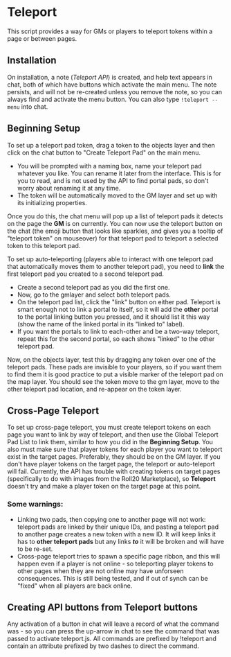 # Teleport

This script provides a way for GMs or players to teleport tokens within a page or between pages.

## Installation

On installation, a note (*Teleport API*) is created, and help text appears in chat, both of which have buttons which activate the main menu. The note persists, and will not be re-created unless you remove the note, so you can always find and activate the menu button. You can also type ```!teleport --menu``` into chat. 

## Beginning Setup

To set up a teleport pad token, drag a token to the objects layer and then click on the chat button to "Create Teleport Pad" on the main menu. 
* You will be prompted with a naming box, name your teleport pad whatever you like. You can rename it later from the interface. This is for you to read, and is not used by the API to find portal pads, so don't worry about renaming it at any time. 
* The token will be automatically moved to the GM layer and set up with its initializing properties.

Once you do this, the chat menu will pop up a list of teleport pads it detects on the page the **GM** is on currently. You can now use the teleport button on the chat (the emoji button that looks like sparkles, and gives you a tooltip of "teleport token" on mouseover) for that teleport pad to teleport a selected token to this teleport pad. 

To set up auto-teleporting (players able to interact with one teleport pad that automatically moves them to another teleport pad), you need to **link** the first teleport pad you created to a second teleport pad. 
* Create a second teleport pad as you did the first one. 
* Now, go to the gmlayer and select both teleport pads. 
* On the teleport pad list, click the "link" button on either pad. Teleport is smart enough not to link a portal to itself, so it will add the **other** portal to the portal linking button you pressed, and it should list it this way (show the name of the linked portal in its "linked to" label).
* If you want the portals to link to each-other and be a two-way teleport, repeat this for the second portal, so each shows "linked" to the other teleport pad.

Now, on the objects layer, test this by dragging any token over one of the teleport pads. These pads are invisible to your players, so if you want them to find them it is good practice to put a visible marker of the teleport pad on the map layer. You should see the token move to the gm layer, move to the other teleport pad location, and re-appear on the token layer.

## Cross-Page Teleport

To set up cross-page teleport, you must create teleport tokens on each page you want to link by way of teleport, and then use the Global Teleport Pad List to link them, similar to how you did in the **Beginning Setup**. You also must make sure that player tokens for each player you want to teleport exist in the target pages. Preferably, they should be on the GM layer. If you don't have player tokens on the target page, the teleport or auto-teleport will fail. Currently, the API has trouble with creating tokens on target pages (specifically to do with images from the Roll20 Marketplace), so **Teleport** doesn't try and make a player token on the target page at this point.

### Some warnings: 
* Linking two pads, then copying one to another page will not work: teleport pads are linked by their unique IDs, and pasting a teleport pad to another page creates a new token with a new ID. It will keep links it has to **other teleport pads** but any links ***to*** it will be broken and will have to be re-set.
* Cross-page teleport tries to spawn a specific page ribbon, and this will happen even if a player is not online - so teleporting player tokens to other pages when they are not online may have unforseen consequences. This is still being tested, and if out of synch can be "fixed" when all players are back online. 

## Creating API buttons from Teleport buttons

Any activation of a button in chat will leave a record of what the command was - so you can press the up-arrow in chat to see the command that was passed to activate teleport.js. All commands are prefixed by !teleport and contain an attribute prefixed by two dashes to direct the command.

